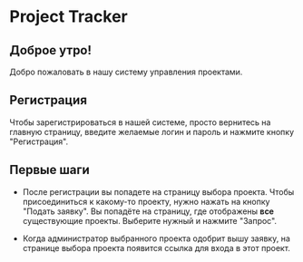 # Project Tracker

## Доброе утро!

Добро пожаловать в нашу систему управления проектами.

## Регистрация

Чтобы зарегистрироваться в нашей системе, просто вернитесь на главную страницу, введите желаемые логин и пароль и нажмите кнопку "Регистрация".

## Первые шаги

* После регистрации вы попадете на страницу выбора проекта. Чтобы присоединиться к какому-то проекту, нужно нажать на кнопку "Подать заявку". Вы попадёте на страницу, где отображены **все** существующие проекты. Выберите нужный и нажмите "Запрос".

* Когда администратор выбранного проекта одобрит вышу заявку, на странице выбора проекта появится ссылка для входа в этот проект.
